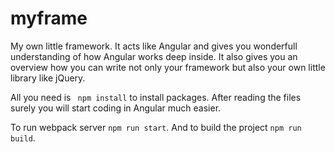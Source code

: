 # myframe

My own little framework.
It acts like Angular and gives you wonderfull understanding of how Angular works deep inside.
It also gives you an overview how you can write not only your framework but also your own little library like jQuery.

All you need is ` npm install` to install packages.
After reading the files surely you will start coding in Angular much easier.


To run webpack server ` npm run start `.
And to build the project ` npm run build `.
